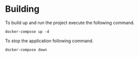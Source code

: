 # Building

To build up and run the project execute the following command.
```
docker-compose up -d
```

To stop the application following command.
```
docker-compose down
```
